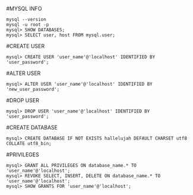 #MYSQL INFO
```shell
mysql --version
mysql -u root -p
mysql> SHOW DATABASES;
mysql> SELECT user, host FROM mysql.user;
```

#CREATE USER
```shell
mysql> CREATE USER 'user_name'@'localhost' IDENTIFIED BY 'user_password';
```
#ALTER USER
```shell
mysql> ALTER USER 'user_name'@'localhost' IDENTIFIED BY 'new_user_password';
```
#DROP USER
```shell
mysql> DROP USER 'user_name'@'localhost' IDENTIFIED BY 'user_password';
```

#CREATE DATABASE
```shell
mysql> CREATE DATABASE IF NOT EXISTS hallelujah DEFAULT CHARSET utf8 COLLATE utf8_bin;
```
#PRIVILEGES
```shell
mysql> GRANT ALL PRIVILEGES ON database_name.* TO 'user_name'@'localhost';
mysql> REVOKE SELECT, INSERT, DELETE ON database_name.* TO 'user_name'@'localhost';
mysql> SHOW GRANTS FOR 'user_name'@'localhost';
```
